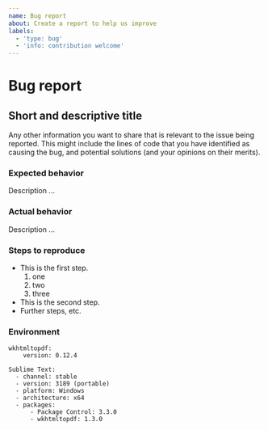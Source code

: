 ```yaml
---
name: Bug report
about: Create a report to help us improve
labels:
  - 'type: bug'
  - 'info: contribution welcome'
---
```


# Bug report

## Short and descriptive title

Any other information you want to share that is relevant to the issue being reported.
This might include the lines of code that you have identified as causing the bug,
and potential solutions (and your opinions on their merits).

### Expected behavior

Description ...

### Actual behavior

Description ...

### Steps to reproduce

* This is the first step.
  1. one
  2. two
  3. three
* This is the second step.
* Further steps, etc.

### Environment

```text
wkhtmltopdf:
    version: 0.12.4

Sublime Text:
  - channel: stable
  - version: 3189 (portable)
  - platform: Windows
  - architecture: x64
  - packages:
      - Package Control: 3.3.0
      - wkhtmltopdf: 1.3.0
```
